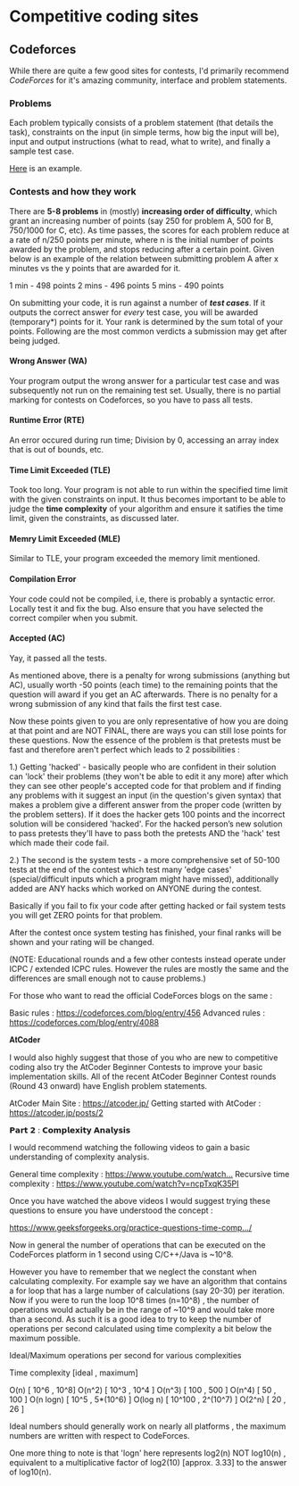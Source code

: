 # Competitive coding sites

## Codeforces

While there are quite a few good sites for contests, I'd primarily recommend *CodeForces* for it's amazing community, interface and problem statements.

### Problems
Each problem typically consists of a problem statement (that details the task), constraints on the input (in simple terms, how big the input will be), input and output instructions (what to read, what to write), and finally a sample test case.

[Here](https://codeforces.com/problemset/problem/4/A) is an example.

### Contests and how they work

There are **5-8 problems** in (mostly) **increasing order of difficulty**, which grant an increasing number of points (say 250 for problem A, 500 for B, 750/1000 for C, etc).
As time passes, the scores for each problem reduce at a rate of n/250 points per minute, where n is the initial number of points awarded by the problem, and stops reducing after a certain point. Given below is an example of the relation between submitting problem A after x minutes vs the y points that are awarded for it.

1 min - 498 points
2 mins - 496 points
5 mins - 490 points

On submitting your code, it is run against a number of ***test cases***. If it outputs the correct answer for *every* test case, you will be awarded (temporary*) points for it. Your rank is determined by the sum total of your points. Following are the most common verdicts a submission may get after being judged.

#### Wrong Answer (WA)
Your program output the wrong answer for a particular test case and was subsequently not run on the remaining test set. Usually, there is no partial marking for contests on Codeforces, so you have to pass all tests.

#### Runtime Error (RTE)
An error occured during run time; Division by 0, accessing an array index that is out of bounds, etc.

#### Time Limit Exceeded (TLE)
Took too long. Your program is not able to run within the specified time limit with the given constraints on input. It thus becomes important to be able to judge the **time complexity** of your algorithm and ensure it satifies the time limit, given the constraints, as discussed later.

#### Memry Limit Exceeded (MLE)
Similar to TLE, your program exceeded the memory limit mentioned.

#### Compilation Error
Your code could not be compiled, i.e, there is probably a syntactic error. Locally test it and fix the bug. Also ensure that you have selected the correct compiler when you submit.

#### Accepted (AC)
Yay, it passed all the tests.

As mentioned above, there is a penalty for wrong submissions (anything but AC), usually worth -50 points (each time) to the remaining points that the question will award if you get an AC afterwards. There is no penalty for a wrong submission of any kind that fails the first test case.

Now these points given to you are only representative of how you are doing at that point and are NOT FINAL, there are ways you can still lose points for these questions. Now the essence of the problem is that pretests must be fast and therefore aren't perfect which leads to 2 possibilities :

1.) Getting 'hacked' - basically people who are confident in their solution can 'lock' their problems (they won't be able to edit it any more) after which they can see other people's accepted code for that problem and if finding any problems with it suggest an input (in the question's given syntax) that makes a problem give a different answer from the proper code (written by the problem setters). If it does the hacker gets 100 points and the incorrect solution will be considered 'hacked'. For the hacked person’s new solution to pass pretests they'll have to pass both the pretests AND the 'hack' test which made their code fail.

2.) The second is the system tests - a more comprehensive set of 50-100 tests at the end of the contest which test many 'edge cases' (special/difficult inputs which a program might have missed), additionally added are ANY hacks which worked on ANYONE during the contest.

Basically if you fail to fix your code after getting hacked or fail system tests you will get ZERO points for that problem.

After the contest once system testing has finished, your final ranks will be shown and your rating will be changed.

(NOTE: Educational rounds and a few other contests instead operate under ICPC / extended ICPC rules. However the rules are mostly the same and the differences are small enough not to cause problems.)

For those who want to read the official CodeForces blogs on the same :

Basic rules : https://codeforces.com/blog/entry/456
Advanced rules : https://codeforces.com/blog/entry/4088

𝐀𝐭𝐂𝐨𝐝𝐞𝐫

I would also highly suggest that those of you who are new to competitive coding also try the AtCoder Beginner Contests to improve your basic implementation skills.
All of the recent AtCoder Beginner Contest rounds (Round 43 onward) have English problem statements.

AtCoder Main Site : https://atcoder.jp/
Getting started with AtCoder : https://atcoder.jp/posts/2

𝗣𝗮𝗿𝘁 𝟮 : 𝗖𝗼𝗺𝗽𝗹𝗲𝘅𝗶𝘁𝘆 𝗔𝗻𝗮𝗹𝘆𝘀𝗶𝘀

I would recommend watching the following videos to gain a basic understanding of complexity analysis.

General time complexity : https://www.youtube.com/watch…
Recursive time complexity : https://www.youtube.com/watch?v=ncpTxqK35PI

Once you have watched the above videos I would suggest trying these questions to ensure you have understood the concept :

https://www.geeksforgeeks.org/practice-questions-time-comp…/

Now in general the number of operations that can be executed on the CodeForces platform in 1 second using C/C++/Java is ~10^8.

However you have to remember that we neglect the constant when calculating complexity.
For example say we have an algorithm that contains a for loop that has a large number of calculations (say 20-30) per iteration.
Now if you were to run the loop 10^8 times (n=10^8) , the number of operations would actually be in the range of ~10^9 and would take more than a second.
As such it is a good idea to try to keep the number of operations per second calculated using time complexity a bit below the maximum possible.

Ideal/Maximum operations per second for various complexities

Time complexity [ideal , maximum]

O(n) [ 10^6 , 10^8]
O(n^2) [ 10^3 , 10^4 ]
O(n^3) [ 100 , 500 ]
O(n^4) [ 50 , 100 ]
O(n logn) [ 10^5 , 5*(10^6) ]
O(log n) [ 10^100 , 2^(10^7) ]
O(2^n) [ 20 , 26 ]

Ideal numbers should generally work on nearly all platforms , the maximum numbers are written with respect to CodeForces.

One more thing to note is that 'logn' here represents log2(n) NOT log10(n) , equivalent to a multiplicative factor of log2(10) [approx. 3.33] to the answer of log10(n).
